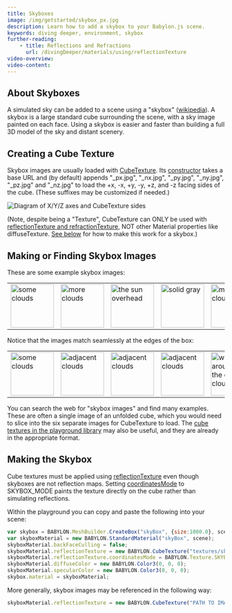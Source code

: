 ```yaml
---
title: Skyboxes
image: /img/getstarted/skybox_px.jpg
description: Learn how to add a skybox to your Babylon.js scene.
keywords: diving deeper, environment, skybox
further-reading:
    - title: Reflections and Refractions
      url: /divingDeeper/materials/using/reflectionTexture
video-overview:
video-content:
---
```


## About Skyboxes
A simulated sky can be added to a scene using a "skybox" ([wikipedia](https://en.wikipedia.org/wiki/Skybox_(video_games))). A skybox is a large standard cube surrounding the scene, with a sky image painted on each face. Using a skybox is easier and faster than building a full 3D model of the sky and distant scenery.

## Creating a Cube Texture
Skybox images are usually loaded with [CubeTexture](/typedoc/classes/babylon.cubetexture). Its [constructor](/typedoc/classes/babylon.cubetexture#constructor) takes a base URL and (by default) appends "\_px.jpg", "\_nx.jpg", "\_py.jpg", "\_ny.jpg", "\_pz.jpg" and "\_nz.jpg" to load the +x, -x, +y, -y, +z, and -z facing sides of the cube. (These suffixes may be customized if needed.)

![Diagram of X/Y/Z axes and CubeTexture sides](/img/how_to/Materials/cubetexture1.png)

(Note, despite being a "Texture", CubeTexture can ONLY be used with [reflectionTexture and refractionTexture](/materials/using/reflectionTexture), NOT other Material properties like diffuseTexture. [See below](#makingtheskybox) for how to make this work for a skybox.)

## Making or Finding Skybox Images
These are some example skybox images:

<table><tbody><tr>
<td><img src="/img/getstarted/skybox_px.jpg" width="100" height="100" caption="skybox_px.jpg" alt="some clouds"/></td>
<td><img src="/img/getstarted/skybox_nx.jpg" width="100" height="100" caption="skybox_nx.jpg" alt="more clouds"/></td>
<td><img src="/img/getstarted/skybox_py.jpg" width="100" height="100" caption="skybox_py.jpg" alt="the sun overhead"/></td>
<td><img src="/img/getstarted/skybox_ny.jpg" width="100" height="100" caption="skybox_ny.jpg" alt="solid gray"/></td>
<td><img src="/img/getstarted/skybox_pz.jpg" width="100" height="100" caption="skybox_pz.jpg" alt="more clouds"/></td>
<td><img src="/img/getstarted/skybox_nz.jpg" width="100" height="100" caption="skybox_nz.jpg" alt="more clouds"/></td>
</tr></tbody></table><p/>

Notice that the images match seamlessly at the edges of the box:

<table style={{width: 0}}><tbody><tr>
<td style={{padding: 0}}><img src="/img/getstarted/skybox_nz.jpg" width="100" height="100" caption="skybox_nz.jpg" alt="some clouds"/></td>
<td style={{padding: 0}}><img src="/img/getstarted/skybox_nx.jpg" width="100" height="100" caption="skybox_nx.jpg" alt="adjacent clouds"/></td>
<td style={{padding: 0}}><img src="/img/getstarted/skybox_pz.jpg" width="100" height="100" caption="skybox_pz.jpg" alt="adjacent clouds"/></td>
<td style={{padding: 0}}><img src="/img/getstarted/skybox_px.jpg" width="100" height="100" caption="skybox_px.jpg" alt="adjacent clouds"/></td>
<td style={{padding: 0}}><img src="/img/getstarted/skybox_nz.jpg" width="100" height="100" caption="skybox_nz.jpg" alt="wrapping around to the original clouds"/></td>
</tr></tbody></table><p/>

You can search the web for "skybox images" and find many examples. These are often a single image of an unfolded cube, which you would need to slice into the six separate images for CubeTexture to load. The [cube textures in the playground library](/toolsAndResources/assetLibraries/availableTextures#cubetextures) may also be useful, and they are already in the appropriate format.

## Making the Skybox
Cube textures must be applied using [reflectionTexture](/divingDeeper/materials/using/reflectionTexture) even though skyboxes are not reflection maps. Setting [coordinatesMode](/typedoc/classes/babylon.texture#coordinatesmode) to SKYBOX\_MODE paints the texture directly on the cube rather than simulating reflections.

Within the playground you can copy and paste the following into your scene:

```javascript
var skybox = BABYLON.MeshBuilder.CreateBox("skyBox", {size:1000.0}, scene);
var skyboxMaterial = new BABYLON.StandardMaterial("skyBox", scene);
skyboxMaterial.backFaceCulling = false;
skyboxMaterial.reflectionTexture = new BABYLON.CubeTexture("textures/skybox", scene);
skyboxMaterial.reflectionTexture.coordinatesMode = BABYLON.Texture.SKYBOX_MODE;
skyboxMaterial.diffuseColor = new BABYLON.Color3(0, 0, 0);
skyboxMaterial.specularColor = new BABYLON.Color3(0, 0, 0);
skybox.material = skyboxMaterial;
```

More generally, skybox images may be referenced in the following way:

```javascript
skyboxMaterial.reflectionTexture = new BABYLON.CubeTexture("PATH TO IMAGES FOLDER/COMMON PART OF NAMES", scene);
```

<Playground id="#UU7RQ#1" title="Simple Skybox Example" description="Simple example of how to add a skybox to your scene." image="/img/playgroundsAndNMEs/divingDeeperEnvironmentSkybox1.jpg"/>
